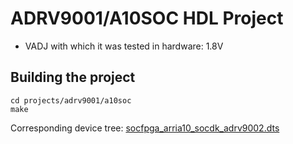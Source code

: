 <!-- no_build_example, no_no_os -->

# ADRV9001/A10SOC HDL Project

- VADJ with which it was tested in hardware: 1.8V

## Building the project

```
cd projects/adrv9001/a10soc
make
```

Corresponding device tree: [socfpga_arria10_socdk_adrv9002.dts](https://github.com/analogdevicesinc/linux/blob/main/arch/arm/boot/dts/intel/socfpga/socfpga_arria10_socdk_adrv9002.dts)
